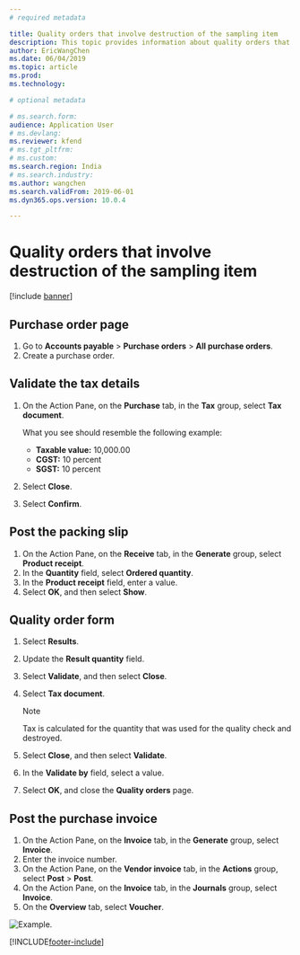 ```yaml
---
# required metadata

title: Quality orders that involve destruction of the sampling item
description: This topic provides information about quality orders that involve destroyed sample items.
author: EricWangChen
ms.date: 06/04/2019
ms.topic: article
ms.prod: 
ms.technology: 

# optional metadata

# ms.search.form: 
audience: Application User
# ms.devlang: 
ms.reviewer: kfend
# ms.tgt_pltfrm: 
# ms.custom: 
ms.search.region: India
# ms.search.industry: 
ms.author: wangchen
ms.search.validFrom: 2019-06-01
ms.dyn365.ops.version: 10.0.4

---
```


# Quality orders that involve destruction of the sampling item

[!include [banner](../includes/banner.md)]

## Purchase order page

1. Go to **Accounts payable** \> **Purchase orders** \> **All purchase orders**.
2. Create a purchase order.

## Validate the tax details

1. On the Action Pane, on the **Purchase** tab, in the **Tax** group, select **Tax document**.

    What you see should resemble the following example:

    - **Taxable value:** 10,000.00
    - **CGST:** 10 percent
    - **SGST:** 10 percent

2. Select **Close**.
3. Select **Confirm**.

## Post the packing slip

1. On the Action Pane, on the **Receive** tab, in the **Generate** group, select **Product receipt**.
2. In the **Quantity** field, select **Ordered quantity**.
3. In the **Product receipt** field, enter a value.
4. Select **OK**, and then select **Show**.

## Quality order form

1. Select **Results**.
2. Update the **Result quantity** field.
3. Select **Validate**, and then select **Close**.
4. Select **Tax document**.

    > [!NOTE]
    > Tax is calculated for the quantity that was used for the quality check and destroyed.

5. Select **Close**, and then select **Validate**.
6. In the **Validate by** field, select a value.
7. Select **OK**, and close the **Quality orders** page.

## Post the purchase invoice

1. On the Action Pane, on the **Invoice** tab, in the **Generate** group, select **Invoice**.
2. Enter the invoice number.
3. On the Action Pane, on the **Vendor invoice** tab, in the **Actions** group, select **Post** \> **Post**.
4. On the Action Pane, on the **Invoice** tab, in the **Journals** group, select **Invoice**. 
6. On the **Overview** tab, select **Voucher**.

![Example.](media/Annotation-2019-05-16-113025.png)


[!INCLUDE[footer-include](../../includes/footer-banner.md)]
